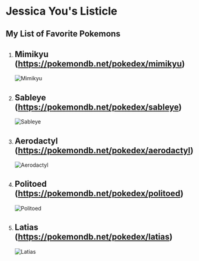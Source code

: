 # Jessica You's Listicle

## My List of Favorite Pokemons

1. Mimikyu (https://pokemondb.net/pokedex/mimikyu)
   ---
   ![Mimikyu](https://img.pokemondb.net/artwork/avif/mimikyu.avif)
2. Sableye (https://pokemondb.net/pokedex/sableye)
   ---
   ![Sableye](https://img.pokemondb.net/artwork/avif/sableye.avif)
3. Aerodactyl (https://pokemondb.net/pokedex/aerodactyl)
   ---
   ![Aerodactyl](https://img.pokemondb.net/artwork/avif/aerodactyl.avif)
4. Politoed (https://pokemondb.net/pokedex/politoed)
   ---
   ![Politoed](https://img.pokemondb.net/artwork/avif/politoed.avif)
5. Latias (https://pokemondb.net/pokedex/latias)
   ---
   ![Latias](https://img.pokemondb.net/artwork/avif/latias.avif)
